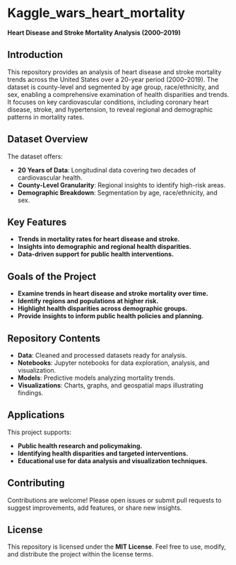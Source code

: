 # **Kaggle_wars_heart_mortality**
**Heart Disease and Stroke Mortality Analysis (2000–2019)**

## **Introduction**

This repository provides an analysis of heart disease and stroke mortality trends across the United States over a 20-year period (2000–2019). The dataset is county-level and segmented by age group, race/ethnicity, and sex, enabling a comprehensive examination of health disparities and trends. It focuses on key cardiovascular conditions, including coronary heart disease, stroke, and hypertension, to reveal regional and demographic patterns in mortality rates.

## **Dataset Overview**

The dataset offers:

- **20 Years of Data**: Longitudinal data covering two decades of cardiovascular health.
- **County-Level Granularity**: Regional insights to identify high-risk areas.
- **Demographic Breakdown**: Segmentation by age, race/ethnicity, and sex.

## **Key Features**

- **Trends in mortality rates for heart disease and stroke.**
- **Insights into demographic and regional health disparities.**
- **Data-driven support for public health interventions.**

## **Goals of the Project**

- **Examine trends in heart disease and stroke mortality over time.**
- **Identify regions and populations at higher risk.**
- **Highlight health disparities across demographic groups.**
- **Provide insights to inform public health policies and planning.**

## **Repository Contents**

- **Data**: Cleaned and processed datasets ready for analysis.
- **Notebooks**: Jupyter notebooks for data exploration, analysis, and visualization.
- **Models**: Predictive models analyzing mortality trends.
- **Visualizations**: Charts, graphs, and geospatial maps illustrating findings.

## **Applications**

This project supports:

- **Public health research and policymaking.**
- **Identifying health disparities and targeted interventions.**
- **Educational use for data analysis and visualization techniques.**

## **Contributing**

Contributions are welcome! Please open issues or submit pull requests to suggest improvements, add features, or share new insights.

## **License**

This repository is licensed under the **MIT License**. Feel free to use, modify, and distribute the project within the license terms.